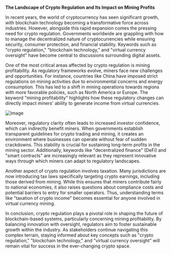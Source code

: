 **The Landscape of Crypto Regulation and Its Impact on Mining Profits**

In recent years, the world of cryptocurrency has seen significant growth, with blockchain technology becoming a transformative force across industries. However, alongside this rapid expansion comes the pressing need for crypto regulation. Governments worldwide are grappling with how to manage the decentralized nature of cryptocurrencies while ensuring security, consumer protection, and financial stability. Keywords such as "crypto regulation," "blockchain technology," and "virtual currency oversight" have become central to discussions surrounding digital assets.

One of the most critical areas affected by crypto regulation is mining profitability. As regulatory frameworks evolve, miners face new challenges and opportunities. For instance, countries like China have imposed strict regulations on mining activities due to environmental concerns and energy consumption. This has led to a shift in mining operations towards regions with more favorable policies, such as North America or Europe. The keyword "mining profitability" highlights how these regulatory changes can directly impact miners' ability to generate income from virtual currencies.

![Image](https://github.com/user-attachments/assets/31692037-0104-4703-abd1-696b6a7dd41b)

Moreover, regulatory clarity often leads to increased investor confidence, which can indirectly benefit miners. When governments establish transparent guidelines for crypto trading and mining, it creates an environment where businesses can operate without fear of sudden crackdowns. This stability is crucial for sustaining long-term profits in the mining sector. Additionally, keywords like "decentralized finance" (DeFi) and "smart contracts" are increasingly relevant as they represent innovative ways through which miners can adapt to regulatory landscapes.

Another aspect of crypto regulation involves taxation. Many jurisdictions are now introducing tax laws specifically targeting crypto earnings, including those derived from mining. While this ensures that miners contribute fairly to national economies, it also raises questions about compliance costs and potential barriers to entry for smaller operators. Thus, understanding terms like "taxation of crypto income" becomes essential for anyone involved in virtual currency mining.

In conclusion, crypto regulation plays a pivotal role in shaping the future of blockchain-based systems, particularly concerning mining profitability. By balancing innovation with oversight, regulators aim to foster sustainable growth within the industry. As stakeholders continue navigating this complex terrain, staying informed about key concepts such as "crypto regulation," "blockchain technology," and "virtual currency oversight" will remain vital for success in the ever-changing crypto space.